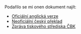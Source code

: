 <!-- dcterms:identifier = riderweblog#75 -->
<!-- dcterms:title = Update - odkaz na dokumenty -->
<!-- np9:categoryId = 2 -->
<!-- x4w:category = Lidé a jiná zvěř -->
<!-- np9:authorId = 1 -->
<!-- np9:authorEmail = michal.valasek@altairis.cz -->
<!-- dcterms:creator = Michal Altair Valášek -->
<!-- dcterms:created = 2003-08-06T14:32:34+02:00 -->
<!-- dcterms:date = 2003-08-06T14:32:34+02:00 -->

Podařilo se mi onen dokument najít:

*   [Oficiální anglická verze](http://www.vatican.va/roman_curia/congregations/cfaith/documents/rc_con_cfaith_doc_20030731_homosexual-unions_en.html)
*   [Neoficiální český překlad](http://www.partnerstvi.cz/rp-vatikan2003/uvahy_cesky.phtml)
*   [Zpráva tiskového střediska ČBK](http://tisk.cirkev.cz/art/clanek.asp?id=4320)